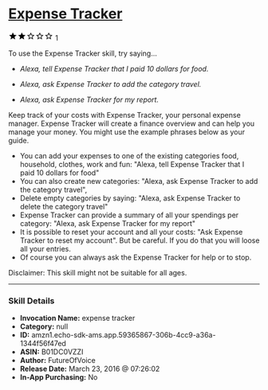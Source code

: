 # [Expense Tracker](http://alexa.amazon.com/#skills/amzn1.echo-sdk-ams.app.59365867-306b-4cc9-a36a-1344f56f47ed)
![2 stars](../../images/ic_star_black_18dp_1x.png)![2 stars](../../images/ic_star_black_18dp_1x.png)![2 stars](../../images/ic_star_border_black_18dp_1x.png)![2 stars](../../images/ic_star_border_black_18dp_1x.png)![2 stars](../../images/ic_star_border_black_18dp_1x.png) 1

To use the Expense Tracker skill, try saying...

* *Alexa, tell Expense Tracker that I paid 10 dollars for food.*

* *Alexa, ask Expense Tracker to add the category travel.*

* *Alexa, ask Expense Tracker for my report.*

Keep track of your costs with Expense Tracker, your personal expense manager. Expense Tracker will create a finance overview and can help you manage your money.
You might use the example phrases below as your guide.

- You can add your expenses to one of the existing categories food, household, clothes, work and fun: "Alexa, tell Expense Tracker that I paid 10 dollars for food"
- You can also create new categories: "Alexa, ask Expense Tracker to add the category travel",
- Delete empty categories by saying: "Alexa, ask Expense Tracker to delete the category travel"
- Expense Tracker can provide a summary of all your spendings per category: "Alexa, ask Expense Tracker for my report"
- It is possible to reset your account and all your costs: "Ask Expense Tracker to reset my account". But be careful. If you do that you will loose all your entries.
- Of course you can always ask the Expense Tracker for help or to stop.

Disclaimer: This skill might not be suitable for all ages.

***

### Skill Details

* **Invocation Name:** expense tracker
* **Category:** null
* **ID:** amzn1.echo-sdk-ams.app.59365867-306b-4cc9-a36a-1344f56f47ed
* **ASIN:** B01DC0VZZI
* **Author:** FutureOfVoice
* **Release Date:** March 23, 2016 @ 07:26:02
* **In-App Purchasing:** No
